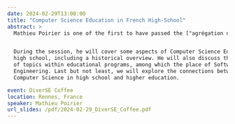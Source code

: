 ```yaml
---
date: 2024-02-29T13:00:00
title: "Computer Science Education in French High-School"
abstract: >
  Mathieu Poirier is one of the first to have passed the ["agrégation d'Informatique"](https://www.devenirenseignant.gouv.fr/les-epreuves-de-l-agregation-externe-section-informatique-883) in 2022.


  During the session, he will cover some aspects of Computer Science Education in
  high school, including a historical overview. He will also discuss the balance
  of topics within educational programs, among which the place of Software
  Engineering. Last but not least, we will explore the connections between
  Computer Science in high school and higher education.

event: DiverSE Coffee
location: Rennes, France
speaker: Mathieu Poirier
url_slides: /pdf/2024-02-29_DiverSE_Coffee.pdf
---
```

